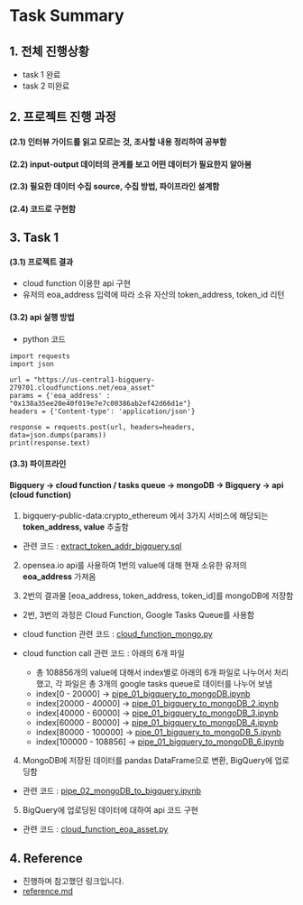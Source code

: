 # Task Summary 
## 1. 전체 진행상황
* task 1 완료
* task 2 미완료

## 2. 프로젝트 진행 과정
#### (2.1) 인터뷰 가이드를 읽고 모르는 것, 조사할 내용 정리하여 공부함
#### (2.2) input-output 데이터의 관계를 보고 어떤 데이터가 필요한지 알아봄
#### (2.3) 필요한 데이터 수집 source, 수집 방법, 파이프라인 설계함
#### (2.4) 코드로 구현함

## 3. Task 1
#### (3.1) 프로젝트 결과
* cloud function 이용한 api 구현
* 유저의 eoa_address 입력에 따라 소유 자산의 token_address, token_id 리턴

#### (3.2) api 실행 방법
* python 코드
```
import requests
import json

url = "https://us-central1-bigquery-279701.cloudfunctions.net/eoa_asset"
params = {'eoa_address' : "0x138a35ee20e40f019e7e7c00386ab2ef42d66d1e"}
headers = {'Content-type': 'application/json'}

response = requests.post(url, headers=headers, data=json.dumps(params))
print(response.text)
```

#### (3.3) 파이프라인
#### Bigquery -> cloud function / tasks queue -> mongoDB -> Bigquery -> api (cloud function)

1. bigquery-public-data:crypto_ethereum 에서 3가지 서비스에 해당되는 **token_address, value** 추출함
* 관련 코드 : [extract_token_addr_bigquery.sql](https://github.com/ecosy/take-home/blob/master/task_01/bigquery_sql/extract_token_addr_bigquery.sql)

2. opensea.io api를 사용하여 1번의 value에 대해 현재 소유한 유저의 **eoa_address** 가져옴    

3. 2번의 결과물 [eoa_address, token_address, token_id]를 mongoDB에 저장함   
* 2번, 3번의 과정은 Cloud Function, Google Tasks Queue를 사용함

* cloud function 관련 코드 : [cloud_function_mongo.py](https://github.com/ecosy/take-home/blob/master/task_01/cloud_function/cloud_function_mongo.py)

* cloud function call 관련 코드 : 아래의 6개 파일
  * 총 108856개의 value에 대해서 index별로 아래의 6개 파일로 나누어서 처리했고,
각 파일은 총 3개의 google tasks queue로 데이터를 나누어 보냄    
  - index[0 - 20000] -> [pipe_01_bigquery_to_mongoDB.ipynb](https://github.com/ecosy/take-home/blob/master/task_01/pipeline_code/pipe_01_bigquery_to_mongoDB.ipynb)
  - index[20000 - 40000] -> [pipe_01_bigquery_to_mongoDB_2.ipynb](https://github.com/ecosy/take-home/blob/master/task_01/pipeline_code/pipe_01_bigquery_to_mongoDB_2.ipynb) 
  - index[40000 - 60000] -> [pipe_01_bigquery_to_mongoDB_3.ipynb](https://github.com/ecosy/take-home/blob/master/task_01/pipeline_code/pipe_01_bigquery_to_mongoDB_3.ipynb)
  - index[60000 - 80000] -> [pipe_01_bigquery_to_mongoDB_4.ipynb](https://github.com/ecosy/take-home/blob/master/task_01/pipeline_code/pipe_01_bigquery_to_mongoDB_4.ipynb)
  - index[80000 - 100000] -> [pipe_01_bigquery_to_mongoDB_5.ipynb](https://github.com/ecosy/take-home/blob/master/task_01/pipeline_code/pipe_01_bigquery_to_mongoDB_5.ipynb)
  - index[100000 - 108856] -> [pipe_01_bigquery_to_mongoDB_6.ipynb](https://github.com/ecosy/take-home/blob/master/task_01/pipeline_code/pipe_01_bigquery_to_mongoDB_6.ipynb)

4. MongoDB에 저장된 데이터를 pandas DataFrame으로 변환, BigQuery에 업로딩함
* 관련 코드 : [pipe_02_mongoDB_to_bigquery.ipynb](https://github.com/ecosy/take-home/blob/master/task_01/pipeline_code/pipe_02_mongoDB_to_bigquery.ipynb)

5. BigQuery에 업로딩된 데이터에 대하여 api 코드 구현
* 관련 코드 : [cloud_function_eoa_asset.py](https://github.com/ecosy/take-home/blob/master/task_01/cloud_function/cloud_function_eoa_asset.py)

## 4. Reference
* 진행하며 참고했던 링크입니다.
* [reference.md](https://github.com/ecosy/take-home/blob/master/reference.md)
